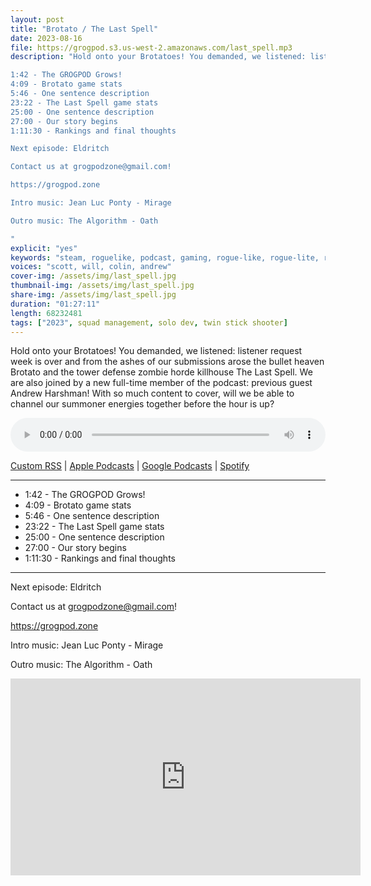 ```yaml
---
layout: post
title: "Brotato / The Last Spell"
date: 2023-08-16
file: https://grogpod.s3.us-west-2.amazonaws.com/last_spell.mp3
description: "Hold onto your Brotatoes! You demanded, we listened: listener request week is over and from the ashes of our submissions arose the bullet heaven Brotato and the tower defense zombie horde killhouse The Last Spell. We are also joined by a new full-time member of the podcast: previous guest Andrew Harshman! With so much content to cover, will we be able to channel our summoner energies together before the hour is up?

1:42 - The GROGPOD Grows!
4:09 - Brotato game stats 
5:46 - One sentence description 
23:22 - The Last Spell game stats
25:00 - One sentence description
27:00 - Our story begins
1:11:30 - Rankings and final thoughts

Next episode: Eldritch

Contact us at grogpodzone@gmail.com!

https://grogpod.zone

Intro music: Jean Luc Ponty - Mirage

Outro music: The Algorithm - Oath

"
explicit: "yes" 
keywords: "steam, roguelike, podcast, gaming, rogue-like, rogue-lite, roguelite"
voices: "scott, will, colin, andrew"
cover-img: /assets/img/last_spell.jpg
thumbnail-img: /assets/img/last_spell.jpg
share-img: /assets/img/last_spell.jpg
duration: "01:27:11"
length: 68232481
tags: ["2023", squad management, solo dev, twin stick shooter]
---
```


Hold onto your Brotatoes! You demanded, we listened: listener request week is over and from the ashes of our submissions arose the bullet heaven Brotato and the tower defense zombie horde killhouse The Last Spell. We are also joined by a new full-time member of the podcast: previous guest Andrew Harshman! With so much content to cover, will we be able to channel our summoner energies together before the hour is up?

<div class="container">
  <audio controls style="width: 100%;">
    <source src="https://grogpod.s3.us-west-2.amazonaws.com/last_spell.mp3" type="audio/mpeg">
  </audio>
</div>

[Custom RSS](https://grogpod.zone/feed.xml) | [Apple Podcasts](https://podcasts.apple.com/us/podcast/grogpod/id1650474911) | [Google Podcasts](https://podcasts.google.com/feed/aHR0cHM6Ly9ncm9ncG9kLnpvbmUvZmVlZC54bWw) | [Spotify](https://open.spotify.com/show/655SEhPUWIC77oO3hILe0b)


---

* 1:42 - The GROGPOD Grows!
* 4:09 - Brotato game stats 
* 5:46 - One sentence description 
* 23:22 - The Last Spell game stats
* 25:00 - One sentence description
* 27:00 - Our story begins
* 1:11:30 - Rankings and final thoughts

---

Next episode: Eldritch

Contact us at grogpodzone@gmail.com!

https://grogpod.zone

Intro music: Jean Luc Ponty - Mirage

Outro music: The Algorithm - Oath


<div class="embed-responsive embed-responsive-16by9">
<iframe width="560" height="315" src="https://www.youtube.com/embed/1DmyRP0D1WM" title="YouTube video player" frameborder="0" allow="accelerometer; autoplay; clipboard-write; encrypted-media; gyroscope; picture-in-picture" allowfullscreen></iframe>
</div>
